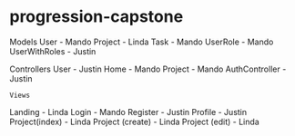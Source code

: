 # progression-capstone
  Models
User - Mando
Project - Linda
Task - Mando
UserRole - Mando
UserWithRoles - Justin

  Controllers
  User - Justin
  Home - Mando
  Project - Mando 
  AuthController - Justin
  
    Views
 Landing - Linda
 Login - Mando
 Register - Justin
 Profile - Justin
 Project(index) - Linda
 Project (create) - Linda
 Project (edit) - Linda
  
  
